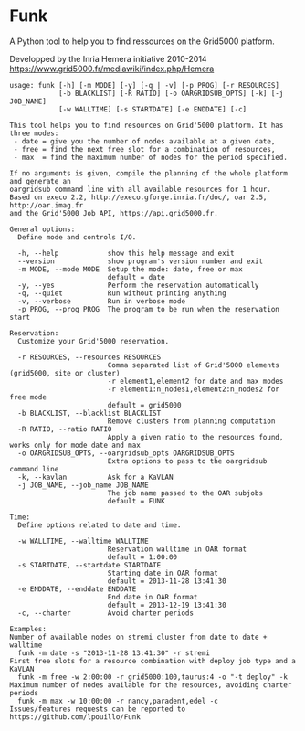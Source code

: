 Funk
====
A Python tool to help you to find ressources on the Grid5000 platform.

Developped by the Inria Hemera initiative 2010-2014 
https://www.grid5000.fr/mediawiki/index.php/Hemera
    
    usage: funk [-h] [-m MODE] [-y] [-q | -v] [-p PROG] [-r RESOURCES]
                [-b BLACKLIST] [-R RATIO] [-o OARGRIDSUB_OPTS] [-k] [-j JOB_NAME]
                [-w WALLTIME] [-s STARTDATE] [-e ENDDATE] [-c]
    
    This tool helps you to find resources on Grid'5000 platform. It has three modes: 
     - date = give you the number of nodes available at a given date, 
     - free = find the next free slot for a combination of resources, 
     - max  = find the maximum number of nodes for the period specified.
    
    If no arguments is given, compile the planning of the whole platform and generate an 
    oargridsub command line with all available resources for 1 hour. 
    Based on execo 2.2, http://execo.gforge.inria.fr/doc/, oar 2.5, http://oar.imag.fr 
    and the Grid'5000 Job API, https://api.grid5000.fr.
    
    General options:
      Define mode and controls I/O.
    
      -h, --help            show this help message and exit
      --version             show program's version number and exit
      -m MODE, --mode MODE  Setup the mode: date, free or max 
                            default = date
      -y, --yes             Perform the reservation automatically
      -q, --quiet           Run without printing anything
      -v, --verbose         Run in verbose mode
      -p PROG, --prog PROG  The program to be run when the reservation start
    
    Reservation:
      Customize your Grid'5000 reservation.
    
      -r RESOURCES, --resources RESOURCES
                            Comma separated list of Grid'5000 elements (grid5000, site or cluster)
                            -r element1,element2 for date and max modes
                            -r element1:n_nodes1,element2:n_nodes2 for free mode
                            default = grid5000
      -b BLACKLIST, --blacklist BLACKLIST
                            Remove clusters from planning computation
      -R RATIO, --ratio RATIO
                            Apply a given ratio to the resources found, works only for mode date and max
      -o OARGRIDSUB_OPTS, --oargridsub_opts OARGRIDSUB_OPTS
                            Extra options to pass to the oargridsub command line
      -k, --kavlan          Ask for a KaVLAN
      -j JOB_NAME, --job_name JOB_NAME
                            The job name passed to the OAR subjobs
                            default = FUNK
    
    Time:
      Define options related to date and time.
    
      -w WALLTIME, --walltime WALLTIME
                            Reservation walltime in OAR format
                            default = 1:00:00
      -s STARTDATE, --startdate STARTDATE
                            Starting date in OAR format
                            default = 2013-11-28 13:41:30
      -e ENDDATE, --enddate ENDDATE
                            End date in OAR format
                            default = 2013-12-19 13:41:30
      -c, --charter         Avoid charter periods
    
    Examples:
    Number of available nodes on stremi cluster from date to date + walltime 
      funk -m date -s "2013-11-28 13:41:30" -r stremi
    First free slots for a resource combination with deploy job type and a KaVLAN
      funk -m free -w 2:00:00 -r grid5000:100,taurus:4 -o "-t deploy" -k
    Maximum number of nodes available for the resources, avoiding charter periods
      funk -m max -w 10:00:00 -r nancy,paradent,edel -c 
    Issues/features requests can be reported to https://github.com/lpouillo/Funk
